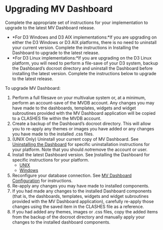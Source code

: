 # Upgrading MV Dashboard

<PageHeader />

Complete the appropriate set of instructions for your implementation to upgrade to the latest MV Dashboard release.

- *For D3 Windows and D3 AIX implementations:*If you are upgrading on either the D3 Windows or D3 AIX platforms, there is no need to uninstall your current version. Complete the instructions in Installing the Dashboard to upgrade to the latest release.
- *For D3 Linux implementations:*If you are upgrading on the D3 Linux platform, you will need to perform a file-save of your D3 system, backup the Dashboard’s docroot directory and uninstall the Dashboard before installing the latest version. Complete the instructions below to upgrade to the latest release.


To upgrade MV Dashboard:

1. Perform a full filesave on your multivalue system or, at a minimum, perform an account-save of the MVDB account. Any changes you may have made to the dashboards, templates, widgets and widget subroutines provided with the MV Dashboard application will be copied to a CLASHES file within the MVDB account.
2. Create a backup of the Dashboard’s docroot directory. This will allow you to re-apply any themes or images you have added or any changes you have made to the installed .css files.
3. (UNIX Only) Uninstall your current copy of MV Dashboard. See [Uninstalling the Dashboard](https://docs.jbase.com/33938-mvconnect/uninstalling-mv-dashboard-unix) for specific uninstallation instructions for your platform. Note that you should *not*remove the account or user.
4. Install the latest Dashboard version. See [I](https://jbase.helpjuice.com/admin/questions/introduction-to-mv-connect#_bookmark1)nstalling the Dashboard for specific instructions for your platform.
    - [UNIX](https://docs.jbase.com/33938-mvconnect/mv-dashboard-unix-installation-guide)
    - [Windows](https://docs.jbase.com/33938-mvconnect/mv-dashboard-windows-installation-guide)
5. Reconfigure your database connection. See [MV Dashboard Configuration](https://docs.jbase.com/33938-mvconnect/mv-dashboard-configuration) for instructions.
6. Re-apply any changes you may have made to installed components.
7. If you had made any changes to the installed Dashboard components (that is, the dashboards, templates, widgets and widget subroutines provided with the MV Dashboard application), carefully re-apply those changes using the saved item in the CLASHES file as a reference.
8. If you had added any themes, images or .css files, copy the added items from the backup of the docroot directory and manually apply your changes to the installed dashboard components.

